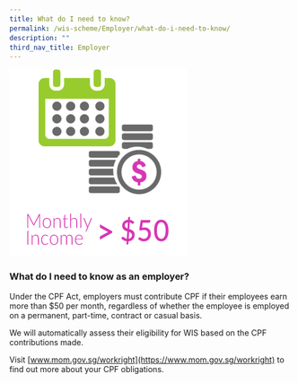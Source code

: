 ```yaml
---
title: What do I need to know?
permalink: /wis-scheme/Employer/what-do-i-need-to-know/
description: ""
third_nav_title: Employer
---
```


![](/images/WIS16.png)

### What do I need to know as an employer?

Under the CPF Act, employers must contribute CPF if their employees earn more than $50 per month, regardless of whether the employee is employed on a permanent, part-time, contract or casual basis.


We will automatically assess their eligibility for WIS based on the CPF contributions made.


Visit [www.mom.gov.sg/workright](https://www.mom.gov.sg/workright) to find out more about your CPF obligations.